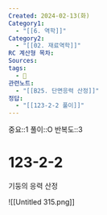 ```yaml
---
Created: 2024-02-13(화)
Category1:
  - "[[6. 역학]]"
Category2:
  - "[[02. 재료역학]]"
RC 계산형 목차: 
Sources: 
tags:
  - 🧮
관련노트:
  - "[[B25. 단면응력 산정]]"
정답:
  - "[[123-2-2 풀이]]"
---
```

중요::1
풀이::O
반복도::3
#  123-2-2

기둥의 응력 산정

![[Untitled 315.png]]